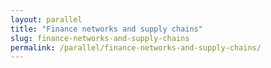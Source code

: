 ```yaml
---
layout: parallel
title: "Finance networks and supply chains"
slug: finance-networks-and-supply-chains
permalink: /parallel/finance-networks-and-supply-chains/
---
```

